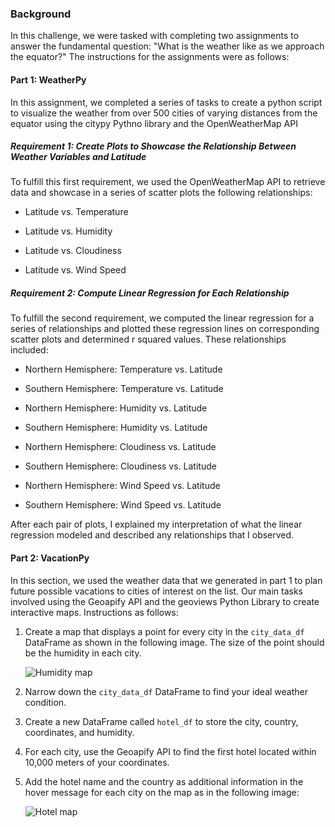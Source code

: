 
<div id="bootcamp"><img style="display: none;" src="https://static.bc-edx.com/data/dl-1-2/m6/lms/img/banner.jpg" alt="lesson banner" />

### Background

In this challenge, we were tasked with completing two assignments to answer the fundamental question: "What is the weather like as we approach the equator?" The instructions for the assignments were as follows:

#### Part 1: WeatherPy

In this assignment, we completed a series of tasks to create a python script to visualize the weather from over 500 cities of varying distances from the equator using the citypy Pythno library and the OpenWeatherMap API

##### Requirement 1: Create Plots to Showcase the Relationship Between Weather Variables and Latitude

To fulfill this first requirement, we used the OpenWeatherMap API to retrieve data and showcase in a series of scatter plots the following relationships:

* Latitude vs. Temperature

* Latitude vs. Humidity

* Latitude vs. Cloudiness

* Latitude vs. Wind Speed

##### Requirement 2: Compute Linear Regression for Each Relationship

To fulfill the second requirement, we computed the linear regression for a series of relationships and plotted these regression lines on corresponding scatter plots and determined r squared values. These relationships included:

* Northern Hemisphere: Temperature vs. Latitude

* Southern Hemisphere: Temperature vs. Latitude

* Northern Hemisphere: Humidity vs. Latitude

* Southern Hemisphere: Humidity vs. Latitude

* Northern Hemisphere: Cloudiness vs. Latitude

* Southern Hemisphere: Cloudiness vs. Latitude

* Northern Hemisphere: Wind Speed vs. Latitude

* Southern Hemisphere: Wind Speed vs. Latitude

After each pair of plots, I explained my interpretation of what the linear regression modeled and described any relationships that I observed.

#### Part 2: VacationPy

In this section, we used the weather data that we generated in part 1 to plan future possible vacations to cities of interest on the list. Our main tasks involved using the Geoapify API and the geoviews Python Library to create interactive maps. Instructions as follows:

1. Create a map that displays a point for every city in the `city_data_df` DataFrame as shown in the following image. The size of the point should be the humidity in each city.

    ![Humidity map](https://static.bc-edx.com/data/dl-1-2/m6/lms/img/humidity_map.png)

2. Narrow down the `city_data_df` DataFrame to find your ideal weather condition.

3. Create a new DataFrame called `hotel_df` to store the city, country, coordinates, and humidity.

4. For each city, use the Geoapify API to find the first hotel located within 10,000 meters of your coordinates.

5. Add the hotel name and the country as additional information in the hover message for each city on the map as in the following image:

     ![Hotel map](https://static.bc-edx.com/data/dl-1-2/m6/lms/img/hotel_map.png)